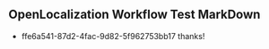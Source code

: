 ## OpenLocalization Workflow Test MarkDown
* ffe6a541-87d2-4fac-9d82-5f962753bb17 thanks!

<!--HONumber=Oct16_HO4-->


